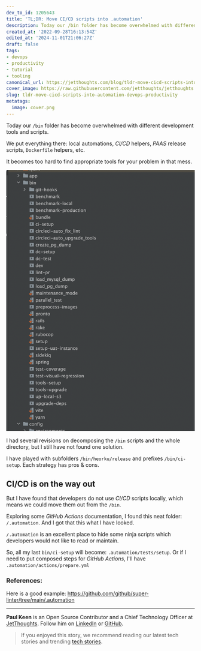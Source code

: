 ```yaml
---
dev_to_id: 1205643
title: 'TL;DR: Move CI/CD scripts into .automation'
description: Today our /bin folder has become overwhelmed with different development tools and scripts.  We put...
created_at: '2022-09-28T16:13:54Z'
edited_at: '2024-11-01T21:06:27Z'
draft: false
tags:
- devops
- productivity
- tutorial
- tooling
canonical_url: https://jetthoughts.com/blog/tldr-move-cicd-scripts-into-automation-devops-productivity/
cover_image: https://raw.githubusercontent.com/jetthoughts/jetthoughts.github.io/master/content/blog/tldr-move-cicd-scripts-into-automation-devops-productivity/cover.png
slug: tldr-move-cicd-scripts-into-automation-devops-productivity
metatags:
  image: cover.png
---
```

Today our `/bin` folder has become overwhelmed with different development tools and scripts.

We put everything there: local automations, _CI/CD_ helpers, _PAAS_ release scripts, `Dockerfile` helpers, etc.

It becomes too hard to find appropriate tools for your problem in that mess. 

![Messy bin folder](file_0.png)

I had several revisions on decomposing the `/bin` scripts and the whole directory, but I still have not found one solution.

I have played with subfolders `/bin/heorku/release` and prefixes `/bin/ci-setup`. Each strategy has pros & cons. 

## CI/CD is on the way out

But I have found that developers do not use _CI/CD_ scripts locally, which means we could move them out from the `/bin`.

Exploring some _GitHub Actions_ documentation, I found this neat folder: `/.automation`. And I got that this what I have looked.

`/.automation` is an excellent place to hide some ninja scripts which developers would not like to read or maintain.

So, all my last `bin/ci-setup` will become: `.automation/tests/setup`. Or if I need to put composed steps for _GitHub Actions_, I'll have `.automation/actions/prepare.yml`

### References:

Here is a good example: https://github.com/github/super-linter/tree/main/.automation

---

**Paul Keen** is an Open Source Contributor and a Chief Technology Officer at [JetThoughts](https://www.jetthoughts.com). Follow him on [LinkedIn](https://www.linkedin.com/in/paul-keen/) or [GitHub](https://github.com/pftg).
> If you enjoyed this story, we recommend reading our latest tech stories and trending [tech stories](https://jtway.co/trending).
